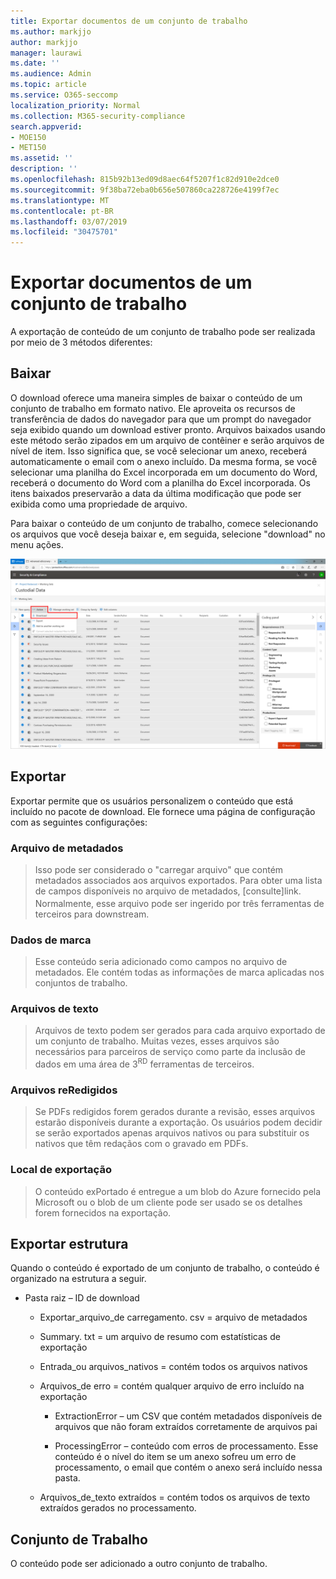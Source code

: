 ```yaml
---
title: Exportar documentos de um conjunto de trabalho
ms.author: markjjo
author: markjjo
manager: laurawi
ms.date: ''
ms.audience: Admin
ms.topic: article
ms.service: O365-seccomp
localization_priority: Normal
ms.collection: M365-security-compliance
search.appverid:
- MOE150
- MET150
ms.assetid: ''
description: ''
ms.openlocfilehash: 815b92b13ed09d8aec64f5207f1c82d910e2dce0
ms.sourcegitcommit: 9f38ba72eba0b656e507860ca228726e4199f7ec
ms.translationtype: MT
ms.contentlocale: pt-BR
ms.lasthandoff: 03/07/2019
ms.locfileid: "30475701"
---
```

# <a name="export-documents-from-a-working-set"></a>Exportar documentos de um conjunto de trabalho

A exportação de conteúdo de um conjunto de trabalho pode ser realizada por meio de 3 métodos diferentes:

## <a name="download"></a>Baixar

O download oferece uma maneira simples de baixar o conteúdo de um conjunto de trabalho em formato nativo. Ele aproveita os recursos de transferência de dados do navegador para que um prompt do navegador seja exibido quando um download estiver pronto. Arquivos baixados usando este método serão zipados em um arquivo de contêiner e serão arquivos de nível de item. Isso significa que, se você selecionar um anexo, receberá automaticamente o email com o anexo incluído. Da mesma forma, se você selecionar uma planilha do Excel incorporada em um documento do Word, receberá o documento do Word com a planilha do Excel incorporada. Os itens baixados preservarão a data da última modificação que pode ser exibida como uma propriedade de arquivo.

Para baixar o conteúdo de um conjunto de trabalho, comece selecionando os arquivos que você deseja baixar e, em seguida, selecione "download" no menu ações.

![Captura de tela de uma descrição de computador gerada automaticamente](../media/eDiscoDownload.png)

## <a name="export"></a>Exportar

Exportar permite que os usuários personalizem o conteúdo que está incluído no pacote de download. Ele fornece uma página de configuração com as seguintes configurações:

### <a name="metadata-file"></a>Arquivo de metadados

> Isso pode ser considerado o "carregar arquivo" que contém metadados associados aos arquivos exportados. Para obter uma lista de campos disponíveis no arquivo de metadados, \[consulte\]link. Normalmente, esse arquivo pode ser ingerido<sup></sup> por três ferramentas de terceiros para downstream.

### <a name="tag-data"></a>Dados de marca

> Esse conteúdo seria adicionado como campos no arquivo de metadados. Ele contém todas as informações de marca aplicadas nos conjuntos de trabalho.

### <a name="text-files"></a>Arquivos de texto

> Arquivos de texto podem ser gerados para cada arquivo exportado de um conjunto de trabalho. Muitas vezes, esses arquivos são necessários para parceiros de serviço como parte da inclusão de dados em uma área de 3<sup>RD</sup> ferramentas de terceiros.

### <a name="redacted-files"></a>Arquivos reRedigidos

> Se PDFs redigidos forem gerados durante a revisão, esses arquivos estarão disponíveis durante a exportação. Os usuários podem decidir se serão exportados apenas arquivos nativos ou para substituir os nativos que têm redaçãos com o gravado em PDFs.

### <a name="export-location"></a>Local de exportação

> O conteúdo exPortado é entregue a um blob do Azure fornecido pela Microsoft ou o blob de um cliente pode ser usado se os detalhes forem fornecidos na exportação.

## <a name="export-structure"></a>Exportar estrutura

Quando o conteúdo é exportado de um conjunto de trabalho, o conteúdo é organizado na estrutura a seguir.

  - Pasta raiz – ID de download
    
      - Exportar\_arquivo\_de carregamento. csv = arquivo de metadados
    
      - Summary. txt = um arquivo de resumo com estatísticas de exportação
    
      - Entrada\_ou arquivos\_nativos = contém todos os arquivos nativos
    
      - Arquivos\_de erro = contém qualquer arquivo de erro incluído na exportação
        
          - ExtractionError – um CSV que contém metadados disponíveis de arquivos que não foram extraídos corretamente de arquivos pai
        
          - ProcessingError – conteúdo com erros de processamento. Esse conteúdo é o nível do item se um anexo sofreu um erro de processamento, o email que contém o anexo será incluído nessa pasta.
    
      - Arquivos\_de\_texto extraídos = contém todos os arquivos de texto extraídos gerados no processamento.

## <a name="working-set"></a>Conjunto de Trabalho

O conteúdo pode ser adicionado a outro conjunto de trabalho.